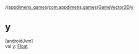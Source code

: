 //[appdimens_games](../../../index.md)/[com.appdimens.games](../index.md)/[GameVector2D](index.md)/[y](y.md)

# y

[androidJvm]\
val [y](y.md): [Float](https://kotlinlang.org/api/core/kotlin-stdlib/kotlin/-float/index.html)